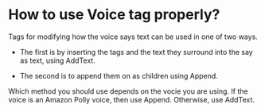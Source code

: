 
# How to use Voice tag properly?

Tags for modifying how the voice says text can be used in one of two ways.  
* The first is by inserting the tags and the text they surround into the say as text, using AddText.

* The second is to append them on as children using Append.

Which method you should use depends on the vocie you are using.  If the voice is an Amazon Polly voice, then use Append.  Otherwise, use AddText.
